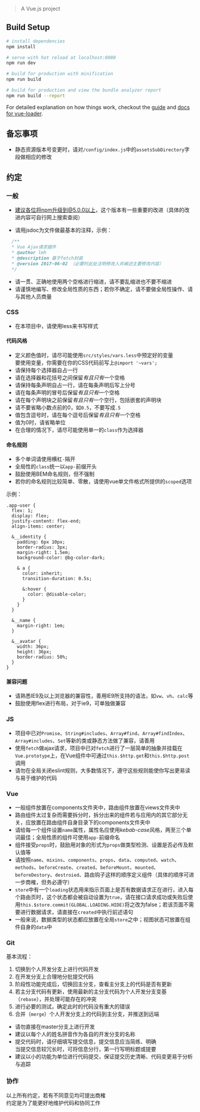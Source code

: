 > A Vue.js project

## Build Setup

``` bash
# install dependencies
npm install

# serve with hot reload at localhost:8080
npm run dev

# build for production with minification
npm run build

# build for production and view the bundle analyzer report
npm run build --report
```

For detailed explanation on how things work, checkout the [guide](http://vuejs-templates.github.io/webpack/) and [docs for vue-loader](http://vuejs.github.io/vue-loader).

## 备忘事项
* 静态资源版本号变更时，请对`/config/index.js`中的`assetsSubDirectory`字段做相应的修改

## 约定

### 一般

* 建议各位将npm升级到@5.0.0以上，这个版本有一些重要的改进（具体的改进内容可自行网上搜索查阅）

* 请用jsdoc为文件做最基本的注释，示例：

```js
  /**
  * Vue Ajax请求插件
  * @author lmh
  * @description 基于fetch封装
  * @version 2017-06-02 （必要时此处注明修改人并阐述主要修改内容）
  */
```

* 请一贯、正确地使用两个空格进行缩进，请不要乱缩进也不要不缩进
* 请谨慎地编写、修改全局性质的东西；若你不确定，请不要做全局性操作、请与其他人员商量

### CSS

* 在本项目中，请使用less来书写样式

#### 代码风格
* 定义颜色值时，请尽可能使用`src/styles/vars.less`中预定好的变量  
  要使用变量，你需要在你的CSS代码前写上`@import '~vars';`
* 请保持每个选择器自占一行
* 请在选择器和花括号之间保留*有且只有*一个空格
* 请保持每条声明自占一行，请在每条声明后写上分号
* 请在每条声明的冒号后保留*有且只有*一个空格
* 请在每个声明块之前保留*有且只有*一个空行，包括嵌套的声明块
* 请不要省略小数点前的0，如`0.5`，不要写成`.5`
* 值包含逗号时，请在每个逗号后保留*有且只有*一个空格
* 值为0时，请省略单位
* 在合理的情况下，请尽可能使用单一的`class`作为选择器

#### 命名规则
* 多个单词请使用横杠`-`隔开
* 全局性的`class`统一以`app-`前缀开头
* 鼓励使用BEM命名规则，但不强制
* 若你的命名规则比较简单、零散，请使用vue单文件格式所提供的`scoped`选项

示例：
```less
.app-user {
  flex: 1;
  display: flex;
  justify-content: flex-end;
  align-items: center;

  &__identity {
    padding: 6px 10px;
    border-radius: 3px;
    margin-right: 1.5em;
    background-color: @bg-color-dark;

    & a {
      color: inherit;
      transition-duration: 0.5s;

      &:hover {
        color: @disable-color;
      }
    }
  }

  &__name {
    margin-right: 1em;
  }

  &__avatar {
    width: 36px;
    height: 36px;
    border-radius: 50%;
  }
}
```

#### 兼容问题
* 请熟悉IE9及以上浏览器的兼容性，善用IE9所支持的语法，如`vw`、`vh`、`calc`等
* 鼓励使用flex进行布局，对于ie9，可单独做兼容

### JS

* 项目中已对`Promise`、`String#includes`、`Array#find`、`Array#findIndex`、`Array#includes`、`Set`等新的类或静态方法做了兼容，请善用
* 使用`fetch`做ajax请求，项目中已对`fetch`进行了一层简单的抽象并挂载在`Vue.prototype`上，在Vue组件中可通过`this.$http.get`和`this.$http.post`调用
* 请勿在全局关闭eslint规则，大多数情况下，遵守这些规则能使你写出更易读与易于维护的代码

### Vue

* 一般组件放置在components文件夹中，路由组件放置在views文件夹中
* 路由组件太过复杂而需要拆分时，拆分出来的组件若与应用内的其它部分无关，应放置在路由组件自身目录下的components文件夹中
* 请给每一个组件设置`name`属性，属性名应使用*kebab-case*风格，两至三个单词最佳；全局性质的组件可使用`app-`前缀命名
* 组件接受`props`时，鼓励用对象的形式为`props`做类型检测、设置是否必传及默认值等
* 请按照`name`、`mixins`、`components`、`props`、`data`、`computed`、`watch`、`methods`、`beforeCreate`、`created`、`beforeMount`、`mounted`、`beforeDestory`、`destroied`、路由钩子这样的顺序定义组件（具体的顺序可进一步商榷，但务必遵守）
* `store`中有一个`loading`状态用来指示页面上是否有数据请求正在进行，进入每个路由页时，这个状态都会被自动设置为`true`，请在接口请求成功或失败后使用`this.$store.commit(GLOBAL.LOADING.HIDE)`将之改为false；若该页面不需要进行数据请求，请直接在`created`中执行前述语句
* 一般来说，数据类型的状态都应放置在全局`store`之中；视图状态可放置在组件自身的`data`中

### Git

基本流程：
1. 切换到个人开发分支上进行代码开发
2. 在开发分支上合理地分批提交代码
3. 阶段性功能完成后，切换回主分支，查看主分支上的代码是否有更新
4. 若主分支代码有更新，使用最新的主分支代码为个人开发分支变基（`rebase`），并处理可能存在的冲突
5. 进行必要的测试，确定此时的代码没有重大的错误
6. 合并（`merge`）个人开发分支上的代码到主分支，并推送到远端

* 请勿直接在master分支上进行开发
* 建议以每个人的姓名拼音作为各自的开发分支的名称
* 提交代码时，请仔细填写提交信息，提交信息应当简练、明确  
  当提交信息较冗长时，可将信息分行，第一行写明标题或提要
* 建议以小的功能为单位进行代码提交，保证提交历史清晰、代码变更易于分析与追踪

### 协作

以上所有约定，若有不同意见均可提出商榷  
约定是为了能更好地维护代码和协同工作
